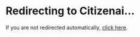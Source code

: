 <!DOCTYPE html>
<html>
<head>
  <meta http-equiv="refresh" content="0; url="https://huggingface.co/spaces/23ucs529/citizen" />
  <title>Citizenai</title>
</head>
<body>
  <h1>Redirecting to Citizenai...</h1>
  <p>If you are not redirected automatically, 
     <a href="https://huggingface.co/spaces/23ucs529/citizen">click here</a>.
  </p>
</body>
</html>
